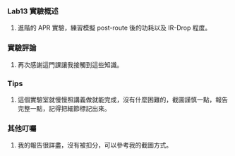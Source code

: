 ### Lab13 實驗概述
1. 進階的 APR 實驗，練習模擬 post-route 後的功耗以及 IR-Drop 程度。

### 實驗評論
1. 再次感謝這門課讓我接觸到這些知識。

### Tips

1. 這個實驗室就慢慢照講義做就能完成，沒有什麼困難的，截圖謹慎一點，報告完整一點，記得把細節標記出來。

### 其他叮囑
1. 我的報告很詳盡，沒有被扣分，可以參考我的截圖方式。